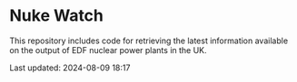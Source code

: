 # Nuke Watch

This repository includes code for retrieving the latest information available on the output of EDF nuclear power plants in the UK.

Last updated: 2024-08-09 18:17